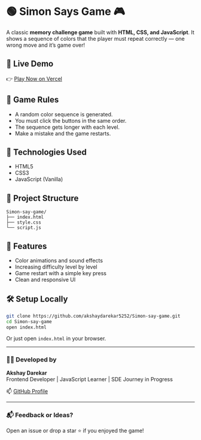 # 🟢 Simon Says Game 🎮

A classic **memory challenge game** built with **HTML, CSS, and JavaScript**. It shows a sequence of colors that the player must repeat correctly — one wrong move and it’s game over!

## 🔗 Live Demo

👉 [Play Now on Vercel](https://simon-say-game-kthc.vercel.app/)

## 🧠 Game Rules

- A random color sequence is generated.
- You must click the buttons in the same order.
- The sequence gets longer with each level.
- Make a mistake and the game restarts.

## 🚀 Technologies Used

- HTML5
- CSS3
- JavaScript (Vanilla)

## 📂 Project Structure

```
Simon-say-game/
├── index.html
├── style.css
└── script.js
```

## 🧩 Features

- Color animations and sound effects
- Increasing difficulty level by level
- Game restart with a simple key press
- Clean and responsive UI

## 🛠️ Setup Locally

```bash
git clone https://github.com/akshaydarekar5252/Simon-say-game.git
cd Simon-say-game
open index.html
```

Or just open `index.html` in your browser.

---

### 👨‍💻 Developed by

**Akshay Darekar**  
Frontend Developer | JavaScript Learner | SDE Journey in Progress

📫 [GitHub Profile](https://github.com/akshaydarekar5252)

---

### 📬 Feedback or Ideas?

Open an issue or drop a star ⭐ if you enjoyed the game!

